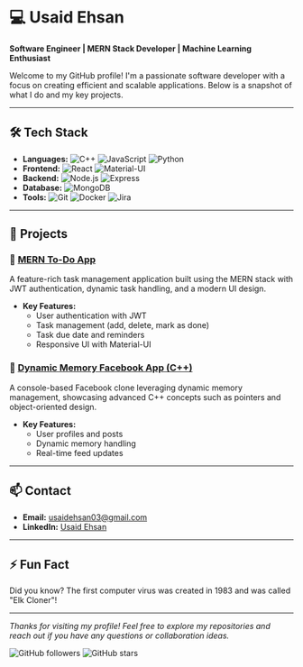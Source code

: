 # 💻 Usaid Ehsan

**Software Engineer | MERN Stack Developer | Machine Learning Enthusiast**

Welcome to my GitHub profile! I'm a passionate software developer with a focus on creating efficient and scalable applications. Below is a snapshot of what I do and my key projects.

---

## 🛠️ Tech Stack

- **Languages:** ![C++](https://img.shields.io/badge/C++-00599C?style=flat-square&logo=c%2B%2B&logoColor=white) ![JavaScript](https://img.shields.io/badge/JavaScript-F7DF1E?style=flat-square&logo=javascript&logoColor=black) ![Python](https://img.shields.io/badge/Python-3776AB?style=flat-square&logo=python&logoColor=white)
- **Frontend:** ![React](https://img.shields.io/badge/React-20232A?style=flat-square&logo=react&logoColor=61DAFB) ![Material-UI](https://img.shields.io/badge/Material--UI-0081CB?style=flat-square&logo=material-ui&logoColor=white)
- **Backend:** ![Node.js](https://img.shields.io/badge/Node.js-339933?style=flat-square&logo=nodedotjs&logoColor=white) ![Express](https://img.shields.io/badge/Express-000000?style=flat-square&logo=express&logoColor=white)
- **Database:** ![MongoDB](https://img.shields.io/badge/MongoDB-4EA94B?style=flat-square&logo=mongodb&logoColor=white)
- **Tools:** ![Git](https://img.shields.io/badge/Git-F05032?style=flat-square&logo=git&logoColor=white) ![Docker](https://img.shields.io/badge/Docker-2496ED?style=flat-square&logo=docker&logoColor=white) ![Jira](https://img.shields.io/badge/Jira-0052CC?style=flat-square&logo=jira&logoColor=white)

---

## 🚀 Projects

### 🔗 [MERN To-Do App](https://github.com/usaid03/mern-todo-app)
A feature-rich task management application built using the MERN stack with JWT authentication, dynamic task handling, and a modern UI design.

- **Key Features:**
  - User authentication with JWT
  - Task management (add, delete, mark as done)
  - Task due date and reminders
  - Responsive UI with Material-UI

### 🔗 [Dynamic Memory Facebook App (C++)](https://github.com/usaid03/facebook-app-cpp)
A console-based Facebook clone leveraging dynamic memory management, showcasing advanced C++ concepts such as pointers and object-oriented design.

- **Key Features:**
  - User profiles and posts
  - Dynamic memory handling
  - Real-time feed updates

---

## 📫 Contact

- **Email:** [usaidehsan03@gmail.com](mailto:usaidehsan03@gmail.com)
- **LinkedIn:** [Usaid Ehsan](https://www.linkedin.com/in/usaid-ehsan)

---

## ⚡ Fun Fact

Did you know? The first computer virus was created in 1983 and was called "Elk Cloner"!

---

*Thanks for visiting my profile! Feel free to explore my repositories and reach out if you have any questions or collaboration ideas.*

![GitHub followers](https://img.shields.io/github/followers/usaid03?style=social) ![GitHub stars](https://img.shields.io/github/stars/usaid03?style=social)
